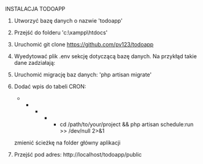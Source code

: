 INSTALACJA TODOAPP

1. Utworzyć bazę danych o nazwie 'todoapp'
2. Przejść do folderu 'c:\xampp\htdocs' 
3. Uruchomić git clone https://github.com/pv123/todoapp
4. Wyedytować plik .env sekcję dotyczącą bazę danych. Na przykłąd takie dane zadziałają:
	
5. Uruchomić migrację baz danych: 'php artisan migrate'
6. Dodać wpis do tabeli CRON:
    
    * * * * * cd /path/to/your/project && php artisan schedule:run >> /dev/null 2>&1
    
    zmienić ścieżkę na folder główny aplikacji
    
7. Przejść pod adres: http://localhost/todoapp/public
